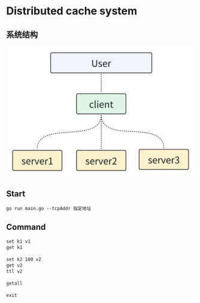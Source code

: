 # Distributed cache system
## 系统结构
![系统结构图](/assets/System_structure.png)
## Start
```
go run main.go --tcpAddr 指定地址
```
## Command
```
set k1 v1
get k1

set k2 100 v2 
get v2
ttl v2

getall

exit
```